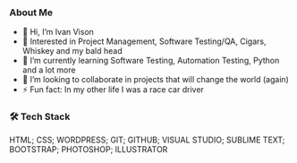 <h3>About Me</h3>

- 👋 Hi, I’m Ivan Vison
- 👀 Interested in Project Management, Software Testing/QA, Cigars, Whiskey and my bald head
- 🌱 I’m currently learning Software Testing, Automation Testing, Python and a lot more
- 💞️ I’m looking to collaborate in projects that will change the world (again)
- ⚡ Fun fact: In my other life I was a race car driver

<h3>🛠 Tech Stack</h3>
HTML; CSS; WORDPRESS; GIT; GITHUB; VISUAL STUDIO; SUBLIME TEXT; BOOTSTRAP; PHOTOSHOP; ILLUSTRATOR

<!---
ivanvison/ivanvison is a ✨ special ✨ repository because its `README.md` (this file) appears on your GitHub profile.
You can click the Preview link to take a look at your changes.
--->
